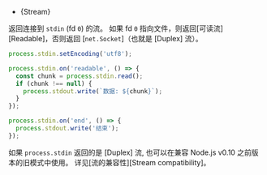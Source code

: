 
* {Stream}

返回连接到 `stdin` (fd `0`) 的流。 
如果 fd `0` 指向文件，则返回[可读流][Readable]，否则返回 [`net.Socket`]（也就是 [Duplex] 流）。

```js
process.stdin.setEncoding('utf8');

process.stdin.on('readable', () => {
  const chunk = process.stdin.read();
  if (chunk !== null) {
    process.stdout.write(`数据: ${chunk}`);
  }
});

process.stdin.on('end', () => {
  process.stdout.write('结束');
});
```

如果 `process.stdin` 返回的是 [Duplex] 流, 也可以在兼容 Node.js v0.10 之前版本的旧模式中使用。
详见[流的兼容性][Stream compatibility]。

